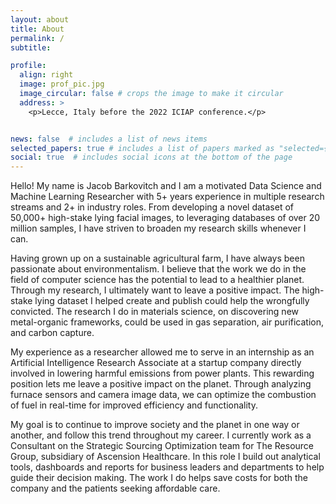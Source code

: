 ```yaml
---
layout: about
title: About
permalink: /
subtitle: 

profile:
  align: right
  image: prof_pic.jpg
  image_circular: false # crops the image to make it circular
  address: >
    <p>Lecce, Italy before the 2022 ICIAP conference.</p>


news: false  # includes a list of news items
selected_papers: true # includes a list of papers marked as "selected={true}"
social: true  # includes social icons at the bottom of the page
---
```


Hello! My name is Jacob Barkovitch and I am a motivated Data Science and Machine Learning Researcher with 5+ years experience in multiple research streams and 2+ in industry roles. From developing a novel dataset of 50,000+ high-stake lying facial images, to leveraging databases of over 20 million samples, I have striven to broaden my research skills whenever I can.

Having grown up on a sustainable agricultural farm, I have always been passionate about environmentalism. I believe that the work we do in the field of computer science has the potential to lead to a healthier planet. Through my research, I ultimately want to leave a positive impact. The high-stake lying dataset I helped create and publish could help the wrongfully convicted. The research I do in materials science, on discovering new metal-organic frameworks, could be used in gas separation, air purification, and carbon capture.

My experience as a researcher allowed me to serve in an internship as an Artificial Intelligence Research Associate at a startup company directly involved in lowering harmful emissions from power plants. This rewarding position lets me leave a positive impact on the planet. Through analyzing furnace sensors and camera image data, we can optimize the combustion of fuel in real-time for improved efficiency and functionality.

My goal is to continue to improve society and the planet in one way or another, and follow this trend throughout my career. I currently work as a Consultant on the Strategic Sourcing Optimization team for The Resource Group, subsidiary of Ascension Healthcare. In this role I build out analytical tools, dashboards and reports for business leaders and departments to help guide their decision making. The work I do helps save costs for both the company and the patients seeking affordable care.
